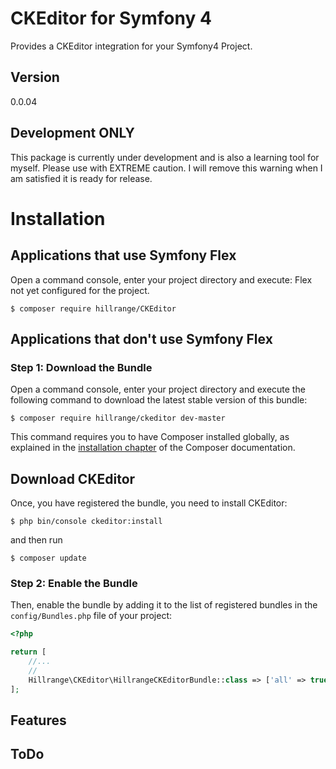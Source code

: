 # CKEditor for Symfony 4
Provides a CKEditor integration for your Symfony4 Project.

Version
-------
0.0.04

Development ONLY
----------------

This package is currently under development and is also a learning tool for myself.  Please use with EXTREME caution.   I will remove this warning when I am satisfied it is ready for release.


Installation
============

Applications that use Symfony Flex
----------------------------------

Open a command console, enter your project directory and execute:  Flex not yet configured for the project.

```console
$ composer require hillrange/CKEditor
```

Applications that don't use Symfony Flex
----------------------------------------

### Step 1: Download the Bundle

Open a command console, enter your project directory and execute the
following command to download the latest stable version of this bundle:

```console
$ composer require hillrange/ckeditor dev-master
```

This command requires you to have Composer installed globally, as explained
in the [installation chapter](https://getcomposer.org/doc/00-intro.md)
of the Composer documentation.

Download CKEditor
-----------------

Once, you have registered the bundle, you need to install CKEditor:
```console
$ php bin/console ckeditor:install
```
and then run 
```console
$ composer update
```

### Step 2: Enable the Bundle

Then, enable the bundle by adding it to the list of registered bundles
in the `config/Bundles.php` file of your project:

```php
<?php

return [
    //...
    //
    Hillrange\CKEditor\HillrangeCKEditorBundle::class => ['all' => true],
];

```
Features
--------

ToDo
----


